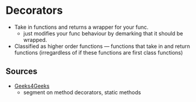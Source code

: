 # Decorators

- Take in functions and returns a wrapper for your func.
    - just modifies your func behaviour by demarking that it should be wrapped.
- Classified as higher order functions &#8212; functions that take in and return functions (irregardless of if these functions are first class functions)
## **Sources**

- [Geeks4Geeks](https://www.geeksforgeeks.org/python/decorators-in-python/)
    - segment on method decorators, static methods